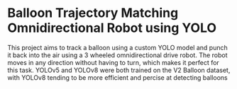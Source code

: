 # Balloon Trajectory Matching Omnidirectional Robot using YOLO

This project aims to track a balloon using a custom YOLO model and punch it back into the air using a 3 wheeled omnidirectional drive robot. The robot moves in any direction without having to turn, which makes it perfect for this task. YOLOv5 and YOLOv8 were both trained on the V2 Balloon dataset, with YOLOv8 tending to be more efficient and percise at detecting balloons